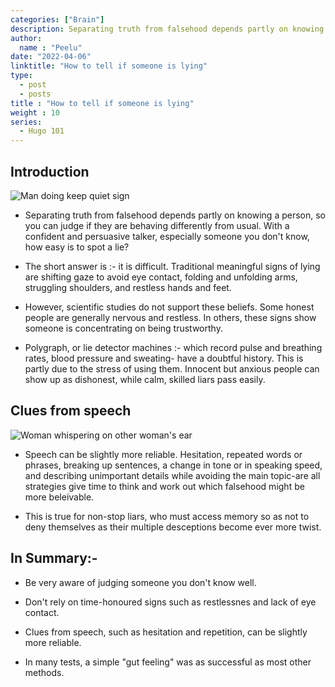 ```yaml
---
categories: ["Brain"]
description: Separating truth from falsehood depends partly on knowing a person, so you can judge if they are behaving differently from usual. With a confident and persuasive talker, especially someone you don't know, how easy is to spot a lie?
author:
  name : "Peelu"
date: "2022-04-06"
linktitle: "How to tell if someone is lying"
type: 
  - post
  - posts
title : "How to tell if someone is lying"
weight : 10
series:  
  - Hugo 101
---
```


## Introduction

![Man doing keep quiet sign](https://images.unsplash.com/photo-1531211373157-f54cd9ece990?ixlib=rb-1.2.1&ixid=MnwxMjA3fDB8MHxwaG90by1wYWdlfHx8fGVufDB8fHx8&auto=format&fit=crop&w=1173&q=80)

- Separating truth from falsehood depends partly on knowing a person, so you can judge if they are behaving differently from usual. With a confident and persuasive talker, especially someone you don't know, how easy is to spot a lie?

- The short answer is :- it is difficult. Traditional meaningful signs of lying are shifting gaze to avoid eye contact, folding and  unfolding arms, struggling shoulders, and restless hands and feet.

- However, scientific studies do not support these beliefs. Some honest people are generally nervous and restless. In others, these signs show someone is concentrating on being trustworthy.

- Polygraph, or lie detector machines :- which record pulse and breathing rates, blood pressure and sweating- have a doubtful history. This is partly due to the stress of using them. Innocent but anxious people can show up as dishonest, while calm, skilled liars pass easily.


## Clues from speech

![Woman whispering on other woman's ear](https://images.unsplash.com/photo-1482356432770-3a99f07aba35?ixlib=rb-1.2.1&ixid=MnwxMjA3fDB8MHxwaG90by1wYWdlfHx8fGVufDB8fHx8&auto=format&fit=crop&w=1169&q=80)


- Speech can be slightly more reliable. Hesitation, repeated words or phrases, breaking up sentences, a change in tone or in speaking speed, and describing unimportant details while avoiding the main topic-are all strategies give time to think and work out which falsehood might be more beleivable.

- This is true for non-stop liars, who must access memory so as not to deny themselves as their multiple desceptions become ever more twist.

## In Summary:-

- Be very aware of judging someone you don't know well.

- Don't rely on time-honoured signs such as restlessnes  and lack of eye contact.

- Clues from  speech, such as hesitation and repetition, can be slightly more reliable.

- In many tests, a simple "gut feeling"  was as successful as most other methods.


